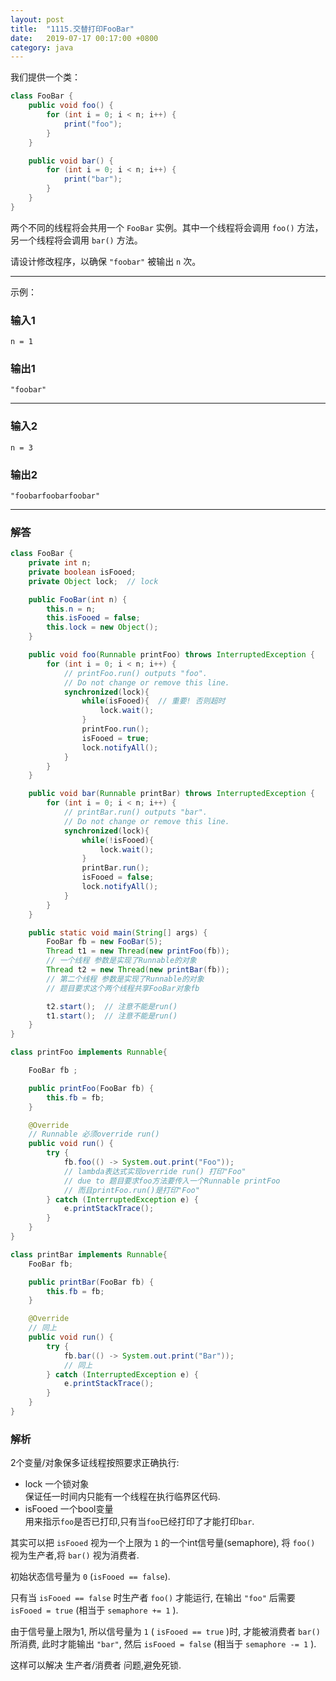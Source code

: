 ```yaml
---
layout: post
title:  "1115.交替打印FooBar"
date:   2019-07-17 00:17:00 +0800
category: java
---
```


我们提供一个类：

```java
class FooBar {
    public void foo() {
        for (int i = 0; i < n; i++) {
            print("foo");
        }
    }

    public void bar() {
        for (int i = 0; i < n; i++) {
            print("bar");
        }
    }
}

```

两个不同的线程将会共用一个 `FooBar` 实例。其中一个线程将会调用 `foo()` 方法，另一个线程将会调用 `bar()` 方法。

请设计修改程序，以确保 `"foobar"` 被输出 `n` 次。

---

示例：  

### 输入1

`n = 1`

### 输出1

`"foobar"`

---

### 输入2

`n = 3`

### 输出2

`"foobarfoobarfoobar"`

---

### 解答

```java
class FooBar {
    private int n;
    private boolean isFooed;
    private Object lock;  // lock

    public FooBar(int n) {
        this.n = n;
        this.isFooed = false;
        this.lock = new Object();
    }

    public void foo(Runnable printFoo) throws InterruptedException {
        for (int i = 0; i < n; i++) {
            // printFoo.run() outputs "foo". 
            // Do not change or remove this line.
            synchronized(lock){
                while(isFooed){  // 重要! 否则超时
                    lock.wait();
                }
                printFoo.run();
                isFooed = true;
                lock.notifyAll();
            }
        }
    }

    public void bar(Runnable printBar) throws InterruptedException {
        for (int i = 0; i < n; i++) {
            // printBar.run() outputs "bar". 
            // Do not change or remove this line.
            synchronized(lock){
                while(!isFooed){
                    lock.wait();
                }
                printBar.run();
                isFooed = false;
                lock.notifyAll();
            }
        }
    }

    public static void main(String[] args) {
        FooBar fb = new FooBar(5);
        Thread t1 = new Thread(new printFoo(fb));
        // 一个线程 参数是实现了Runnable的对象
        Thread t2 = new Thread(new printBar(fb));
        // 第二个线程 参数是实现了Runnable的对象
        // 题目要求这个两个线程共享FooBar对象fb

        t2.start();  // 注意不能是run()
        t1.start();  // 注意不能是run()
    }
}

class printFoo implements Runnable{

    FooBar fb ;

    public printFoo(FooBar fb) {
        this.fb = fb;
    }

    @Override
    // Runnable 必须override run()
    public void run() {
        try {
            fb.foo(() -> System.out.print("Foo"));
            // lambda表达式实现override run() 打印"Foo"
            // due to 题目要求foo方法要传入一个Runnable printFoo
            // 而且printFoo.run()是打印"Foo"
        } catch (InterruptedException e) {
            e.printStackTrace();
        }
    }
}

class printBar implements Runnable{
    FooBar fb;

    public printBar(FooBar fb) {
        this.fb = fb;
    }

    @Override
    // 同上
    public void run() {
        try {
            fb.bar(() -> System.out.print("Bar"));
            // 同上
        } catch (InterruptedException e) {
            e.printStackTrace();
        }
    }
}
```

### 解析

2个变量/对象保多证线程按照要求正确执行:

+ lock 一个锁对象  
保证任一时间内只能有一个线程在执行临界区代码.
+ isFooed 一个bool变量  
用来指示`foo`是否已打印,只有当`foo`已经打印了才能打印`bar`.  

其实可以把 `isFooed` 视为一个上限为 `1` 的一个int信号量(semaphore), 将 `foo()` 视为生产者,将 `bar()` 视为消费者.

初始状态信号量为 `0` (`isFooed == false`).

只有当 `isFooed == false` 时生产者 `foo()` 才能运行, 在输出 `"foo"` 后需要 `isFooed = true` (相当于 `semaphore += 1` ).

由于信号量上限为1, 所以信号量为 `1` ( `isFooed == true` )时, 才能被消费者 `bar()` 所消费, 此时才能输出 `"bar"`, 然后 `isFooed = false` (相当于 `semaphore -= 1` ).

这样可以解决 生产者/消费者 问题,避免死锁.
